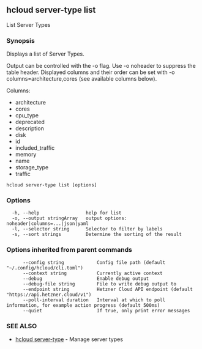 ## hcloud server-type list

List Server Types

### Synopsis

Displays a list of Server Types.

Output can be controlled with the -o flag. Use -o noheader to suppress the
table header. Displayed columns and their order can be set with
-o columns=architecture,cores (see available columns below).

Columns:
 - architecture
 - cores
 - cpu_type
 - deprecated
 - description
 - disk
 - id
 - included_traffic
 - memory
 - name
 - storage_type
 - traffic

```
hcloud server-type list [options]
```

### Options

```
  -h, --help                 help for list
  -o, --output stringArray   output options: noheader|columns=...|json|yaml
  -l, --selector string      Selector to filter by labels
  -s, --sort strings         Determine the sorting of the result
```

### Options inherited from parent commands

```
      --config string            Config file path (default "~/.config/hcloud/cli.toml")
      --context string           Currently active context
      --debug                    Enable debug output
      --debug-file string        File to write debug output to
      --endpoint string          Hetzner Cloud API endpoint (default "https://api.hetzner.cloud/v1")
      --poll-interval duration   Interval at which to poll information, for example action progress (default 500ms)
      --quiet                    If true, only print error messages
```

### SEE ALSO

* [hcloud server-type](hcloud_server-type.md)	 - Manage server types
